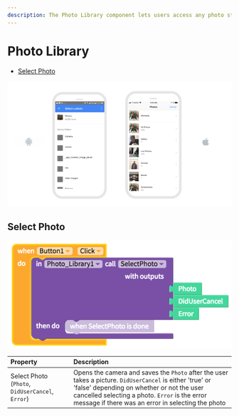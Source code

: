 ```yaml
---
description: The Photo Library component lets users access any photo stored on their device
---
```


# Photo Library

* [Select Photo](photo-library.md#select-photo)

![](../../../../.gitbook/assets/photo-library-fig-1.png)



## Select Photo

![](../../../../.gitbook/assets/photo-library-fig-2.png)

| Property | Description |
| :--- | :--- |
| Select Photo \(`Photo`, `DidUserCancel`, `Error`\) | Opens the camera and saves the `Photo` after the user takes a picture. `DidUserCancel` is either 'true' or 'false' depending on whether or not the user cancelled selecting a photo. `Error` is the error message if there was an error in selecting the photo |

